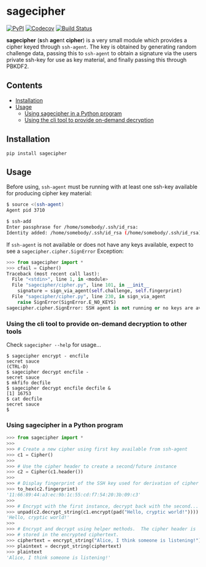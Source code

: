 # sagecipher

[![PyPI](https://img.shields.io/pypi/v/sagecipher.svg)](https://pypi.python.org/pypi/sagecipher)
[![Codecov](https://img.shields.io/codecov/c/github/p-sherratt/sagecipher/master.svg)](https://codecov.io/gh/p-sherratt/sagecipher)
[![Build Status](https://travis-ci.org/p-sherratt/sagecipher.svg?branch=master)](https://travis-ci.org/p-sherratt/sagecipher)

**sagecipher** (**s**sh **age**nt **cipher**) is a very small module which provides a cipher keyed through `ssh-agent`.  The key is obtained by generating random challenge data, passing this to `ssh-agent` to obtain a signature via the users private ssh-key for use as key material, and finally passing this through PBKDF2.

## Contents

* [Installation](#installation)
* [Usage](#usage)
  * [Using sagecipher in a Python program](#using-in-python)
  * [Using the cli tool to provide on-demand decryption](#cli)


## Installation
```
pip install sagecipher
```

## Usage <a name='usage'></a>

Before using, `ssh-agent` must be running with at least one ssh-key available for producing cipher key material:

```sh
$ source <(ssh-agent)
Agent pid 3710

$ ssh-add
Enter passphrase for /home/somebody/.ssh/id_rsa:
Identity added: /home/somebody/.ssh/id_rsa (/home/somebody/.ssh/id_rsa)
```

If `ssh-agent` is not available or does not have any keys available, expect to see a
`sagecipher.cipher.SignError` Exception:

```python
>>> from sagecipher import *
>>> cfail = Cipher()
Traceback (most recent call last):
  File "<stdin>", line 1, in <module>
  File "sagecipher/cipher.py", line 101, in __init__
    signature = sign_via_agent(self.challenge, self.fingerprint)
  File "sagecipher/cipher.py", line 230, in sign_via_agent
    raise SignError(SignError.E_NO_KEYS)
sagecipher.cipher.SignError: SSH agent is not running or no keys are available
```

### Using the cli tool to provide on-demand decryption to other tools <a name='cli'></a>

Check `sagecipher --help` for usage...

```
$ sagecipher encrypt - encfile
secret sauce
(CTRL-D)
$ sagecipher decrypt encfile -
secret sauce
$ mkfifo decfile
$ sagecipher decrypt encfile decfile &
[1] 16753
$ cat decfile
secret sauce
$
```

### Using sagecipher in a Python program <a name='using-in-python'></a>

```python
>>> from sagecipher import *
>>>
>>> # Create a new cipher using first key available from ssh-agent
>>> c1 = Cipher()
>>> 
>>> # Use the cipher header to create a second/future instance
>>> c2 = Cipher(c1.header())
>>>    
>>> # Display fingerprint of the SSH key used for derivation of cipher key
>>> to_hex(c2.fingerprint)
'11:66:89:44:a3:ec:9b:1c:55:cd:f7:54:20:3b:09:c3'
>>>
>>> # Encrypt with the first instance, decrypt back with the second...
>>> unpad(c2.decrypt_string(c1.encrypt(pad("Hello, cryptic world!"))))
'Hello, cryptic world!'
>>>
>>> # Encrypt and decrypt using helper methods.  The cipher header is
>>> # stored in the encrypted ciphertext.
>>> ciphertext = encrypt_string("Alice, I think someone is listening!")
>>> plaintext = decrypt_string(ciphertext)
>>> plaintext
'Alice, I think someone is listening!'
```
